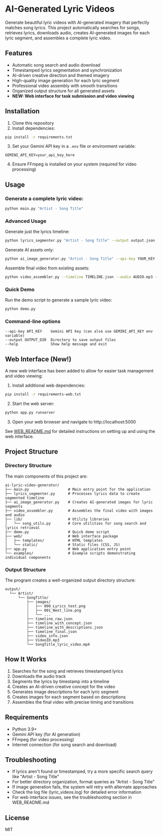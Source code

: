 # AI-Generated Lyric Videos

Generate beautiful lyric videos with AI-generated imagery that perfectly matches song lyrics. This project automatically searches for songs, retrieves lyrics, downloads audio, creates AI-generated images for each lyric segment, and assembles a complete lyric video.

## Features

- Automatic song search and audio download
- Timestamped lyrics segmentation and synchronization
- AI-driven creative direction and themed imagery
- High-quality image generation for each lyric segment
- Professional video assembly with smooth transitions
- Organized output structure for all generated assets
- **NEW: Web interface for task submission and video viewing**

## Installation

1. Clone this repository
2. Install dependencies:
```bash
pip install -r requirements.txt
```
3. Set your Gemini API key in a `.env` file or environment variable:
```
GEMINI_API_KEY=your_api_key_here
```
4. Ensure FFmpeg is installed on your system (required for video processing)

## Usage

### Generate a complete lyric video:

```bash
python main.py "Artist - Song Title"
```

### Advanced Usage

Generate just the lyrics timeline:
```bash
python lyrics_segmenter.py "Artist - Song Title" --output output.json
```

Generate AI assets only:
```bash
python ai_image_generator.py "Artist - Song Title" --api-key YOUR_KEY --output output_dir
```

Assemble final video from existing assets:
```bash
python video_assembler.py --timeline TIMELINE.json --audio AUDIO.mp3 --output OUTPUT.mp4
```

### Quick Demo

Run the demo script to generate a sample lyric video:
```bash
python demo.py
```

### Command-line options

```
--api-key API_KEY    Gemini API key (can also use GEMINI_API_KEY env variable)
--output OUTPUT_DIR  Directory to save output files
--help               Show help message and exit
```

## Web Interface (New!)

A new web interface has been added to allow for easier task management and video viewing:

1. Install additional web dependencies:
```bash
pip install -r requirements-web.txt
```

2. Start the web server:
```bash
python app.py runserver
```

3. Open your web browser and navigate to http://localhost:5000

See [WEB_README.md](WEB_README.md) for detailed instructions on setting up and using the web interface.

## Project Structure

### Directory Structure

The main components of this project are:

```
ai-lyric-video-generator/
├── main.py                  # Main entry point for the application
├── lyrics_segmenter.py      # Processes lyrics data to create segmented timeline
├── ai_image_generator.py    # Creates AI-generated images for lyric segments
├── video_assembler.py       # Assembles the final video with images and audio
├── lib/                     # Utility libraries
│   └── song_utils.py        # Core utilities for song search and lyrics retrieval
├── demo.py                  # Quick demo script
├── web/                     # Web interface package
│   ├── templates/           # HTML templates
│   └── static/              # Static files (CSS, JS)
├── app.py                   # Web application entry point
└── examples/                # Example scripts demonstrating individual components
```

### Output Structure

The program creates a well-organized output directory structure:
```
output/
  └── Artist/
      └── SongTitle/
          ├── images/
          │   ├── 000_Lyrics_text.png
          │   ├── 001_Next_line.png
          │   └── ...
          ├── timeline_raw.json
          ├── timeline_with_concept.json
          ├── timeline_with_descriptions.json
          ├── timeline_final.json
          ├── video_info.json
          ├── VideoID.mp3
          └── SongTitle_lyric_video.mp4
```

## How It Works

1. Searches for the song and retrieves timestamped lyrics
2. Downloads the audio track
3. Segments the lyrics by timestamp into a timeline
4. Creates an AI-driven creative concept for the video
5. Generates image descriptions for each lyric segment
6. Creates images for each segment based on descriptions
7. Assembles the final video with precise timing and transitions

## Requirements

- Python 3.9+
- Gemini API key (for AI generation)
- FFmpeg (for video processing)
- Internet connection (for song search and download)

## Troubleshooting

- If lyrics aren't found or timestamped, try a more specific search query like "Artist - Song Title"
- For better directory organization, format queries as "Artist - Song Title" 
- If image generation fails, the system will retry with alternate approaches
- Check the log file (lyric_videos.log) for detailed error information
- For web interface issues, see the troubleshooting section in WEB_README.md

## License

MIT
